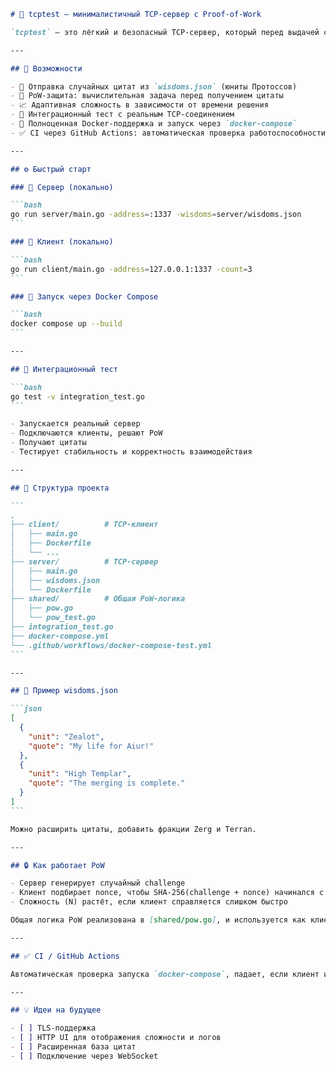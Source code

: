 ````markdown
# 🧠 tcptest — минималистичный TCP-сервер с Proof-of-Work

`tcptest` — это лёгкий и безопасный TCP-сервер, который перед выдачей случайной цитаты из _StarCraft: Brood War_ требует от клиента решения задачи **Proof-of-Work**. Это предотвращает спам и избыточные подключения.

---

## 🚀 Возможности

- 💬 Отправка случайных цитат из `wisdoms.json` (юниты Протоссов)
- 🔐 PoW-защита: вычислительная задача перед получением цитаты
- 📈 Адаптивная сложность в зависимости от времени решения
- 🧪 Интеграционный тест с реальным TCP-соединением
- 🐳 Полноценная Docker-поддержка и запуск через `docker-compose`
- ✅ CI через GitHub Actions: автоматическая проверка работоспособности

---

## ⚙️ Быстрый старт

### 🧠 Сервер (локально)

```bash
go run server/main.go -address=:1337 -wisdoms=server/wisdoms.json
```

### 🤖 Клиент (локально)

```bash
go run client/main.go -address=127.0.0.1:1337 -count=3
```

### 🐳 Запуск через Docker Compose

```bash
docker compose up --build
```

---

## 🧪 Интеграционный тест

```bash
go test -v integration_test.go
```

- Запускается реальный сервер
- Подключаются клиенты, решают PoW
- Получают цитаты
- Тестирует стабильность и корректность взаимодействия

---

## 📄 Структура проекта

```
.
├── client/          # TCP-клиент
│   ├── main.go
│   ├── Dockerfile
│   └── ...
├── server/          # TCP-сервер
│   ├── main.go
│   ├── wisdoms.json
│   └── Dockerfile
├── shared/          # Общая PoW-логика
│   ├── pow.go
│   └── pow_test.go
├── integration_test.go
├── docker-compose.yml
└── .github/workflows/docker-compose-test.yml
```

---

## 🧠 Пример wisdoms.json

```json
[
  {
    "unit": "Zealot",
    "quote": "My life for Aiur!"
  },
  {
    "unit": "High Templar",
    "quote": "The merging is complete."
  }
]
```

Можно расширить цитаты, добавить фракции Zerg и Terran.

---

## 🔒 Как работает PoW

- Сервер генерирует случайный challenge
- Клиент подбирает nonce, чтобы SHA-256(challenge + nonce) начинался с N нулевых битов
- Сложность (N) растёт, если клиент справляется слишком быстро

Общая логика PoW реализована в [shared/pow.go], и используется как клиентом, так и сервером.

---

## ✅ CI / GitHub Actions

Автоматическая проверка запуска `docker-compose`, падает, если клиент или сервер крашатся. См. [.github/workflows/docker-compose-test.yml]

---

## 💡 Идеи на будущее

- [ ] TLS-поддержка
- [ ] HTTP UI для отображения сложности и логов
- [ ] Расширенная база цитат
- [ ] Подключение через WebSocket
````

